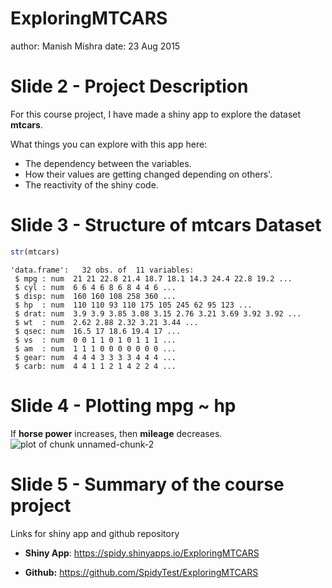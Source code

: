 ExploringMTCARS
========================================================
author: Manish Mishra
date: 23 Aug 2015

Slide 2 - Project Description
========================================================

For this course project, I have made a shiny app to explore the dataset **mtcars**.

What things you can explore with this app here:

- The dependency between the variables.
- How their values are getting changed depending on others'.
- The reactivity of the shiny code.

Slide 3 - Structure of mtcars Dataset
========================================================


```r
str(mtcars)
```

```
'data.frame':	32 obs. of  11 variables:
 $ mpg : num  21 21 22.8 21.4 18.7 18.1 14.3 24.4 22.8 19.2 ...
 $ cyl : num  6 6 4 6 8 6 8 4 4 6 ...
 $ disp: num  160 160 108 258 360 ...
 $ hp  : num  110 110 93 110 175 105 245 62 95 123 ...
 $ drat: num  3.9 3.9 3.85 3.08 3.15 2.76 3.21 3.69 3.92 3.92 ...
 $ wt  : num  2.62 2.88 2.32 3.21 3.44 ...
 $ qsec: num  16.5 17 18.6 19.4 17 ...
 $ vs  : num  0 0 1 1 0 1 0 1 1 1 ...
 $ am  : num  1 1 1 0 0 0 0 0 0 0 ...
 $ gear: num  4 4 4 3 3 3 3 4 4 4 ...
 $ carb: num  4 4 1 1 2 1 4 2 2 4 ...
```

Slide 4 - Plotting mpg ~ hp
========================================================
If **horse power** increases, then **mileage** decreases.
![plot of chunk unnamed-chunk-2](ExploringMTCARS-figure/unnamed-chunk-2-1.png) 

Slide 5 - Summary of the course project
===

Links for shiny app and github repository

* **Shiny App**:  https://spidy.shinyapps.io/ExploringMTCARS

* **Github:**    https://github.com/SpidyTest/ExploringMTCARS
